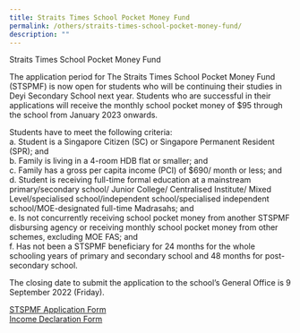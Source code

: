 ```yaml
---
title: Straits Times School Pocket Money Fund
permalink: /others/straits-times-school-pocket-money-fund/
description: ""
---
```


Straits Times School Pocket Money Fund 

The application period for The Straits Times School Pocket Money Fund (STSPMF) is now open for students who will be continuing their studies in Deyi Secondary School next year. Students who are successful in their applications will receive the monthly school pocket money of $95 through the school from January 2023 onwards. 

Students have to meet the following criteria: <br>
a. Student is a Singapore Citizen (SC) or Singapore Permanent Resident (SPR); and <Br>
b. Family is living in a 4-room HDB flat or smaller; and <br>
c. Family has a gross per capita income (PCI) of $690/ month or less; and <br>
d. Student is receiving full-time formal education at a mainstream primary/secondary school/ Junior College/ Centralised Institute/ Mixed Level/specialised school/independent school/specialised independent school/MOE-designated full-time Madrasahs; and <br>
e. Is not concurrently receiving school pocket money from another STSPMF disbursing agency or receiving monthly school pocket money from other schemes, excluding MOE FAS; and <br>
f. Has not been a STSPMF beneficiary for 24 months for the whole schooling years of primary and secondary school and 48 months for post-secondary school. 

The closing date to submit the application to the school’s General Office is 9 September 2022 (Friday).

[STSPMF Application Form](/files/Annex%20A%20-%202022%20STSPMF%20Application%20Form%20for%20schools%20REVISED%202023%20Cycle%201.pdf) <br>
[Income Declaration Form](/files/Annex%20B%20-%20Income%20declaration%20form_2022%20REVISED%202023%20Cycle%201.pdf)